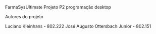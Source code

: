 FarmaSysUltimate
 Projeto P2 programação desktop
 
Autores do projeto

 Luciano Kleinhans - 802.222
 José Augusto Ottersbach Junior - 802.151 